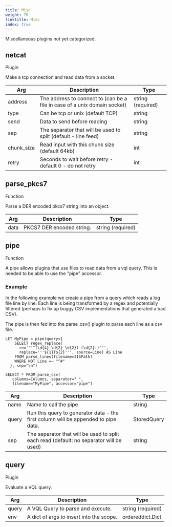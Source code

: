 ```yaml
---
title: Misc
weight: 70
linktitle: Misc
index: true
---
```


Miscellaneous plugins not yet categorized.


<div class="vql_item"></div>


## netcat
<span class='vql_type pull-right'>Plugin</span>

Make a tcp connection and read data from a socket.



<div class="vqlargs"></div>

Arg | Description | Type
----|-------------|-----
address|The address to connect to (can be a file in case of a unix domain socket)|string (required)
type|Can be tcp or unix (default TCP)|string
send|Data to send before reading|string
sep|The separator that will be used to split (default - line feed)|string
chunk_size|Read input with this chunk size (default 64kb)|int
retry|Seconds to wait before retry - default 0 - do not retry|int



<div class="vql_item"></div>


## parse_pkcs7
<span class='vql_type pull-right'>Function</span>

Parse a DER encoded pkcs7 string into an object.



<div class="vqlargs"></div>

Arg | Description | Type
----|-------------|-----
data|PKCS7 DER encoded string.|string (required)



<div class="vql_item"></div>


## pipe
<span class='vql_type pull-right'>Function</span>

A pipe allows plugins that use files to read data from a vql
query. This is needed to be able to use the "pipe" accessor.

### Example

In the following example we create a pipe from a query which
reads a log file line by line. Each line is being transformed by
a regex and potentially filtered (perhaps to fix up buggy CSV
implementations that generated a bad CSV).

The pipe is then fed into the parse_csv() plugin to parse each
line as a csv file.

```vql
LET MyPipe = pipe(query={
    SELECT regex_replace(
      re='''^(\d{4}-\d{2}-\d{2}) (\d{2}:)''',
      replace='''${1}T${2}''', source=Line) AS Line
    FROM parse_lines(filename=IISPath)
    WHERE NOT Line =~ "^#"
  }, sep="\n")

SELECT * FROM parse_csv(
   columns=Columns, separator=" ",
   filename="MyPipe", accessor="pipe")
```




<div class="vqlargs"></div>

Arg | Description | Type
----|-------------|-----
name|Name to call the pipe|string
query|Run this query to generator data - the first column will be appended to pipe data.|StoredQuery
sep|The separator that will be used to split each read (default: no separator will be used)|string



<div class="vql_item"></div>


## query
<span class='vql_type pull-right'>Plugin</span>

Evaluate a VQL query.



<div class="vqlargs"></div>

Arg | Description | Type
----|-------------|-----
query|A VQL Query to parse and execute.|string (required)
env|A dict of args to insert into the scope.|ordereddict.Dict
